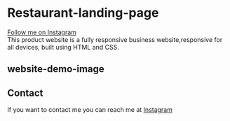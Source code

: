 # Restaurant-landing-page
[Follow me on Instagram](https://www.instagram.com/nakel_code?igsh=d2FxdTFidXlpa2xw&utm_souce=qr)   
 This product website is a fully responsive business website,responsive for all devices, built using HTML and CSS.


  

## website-demo-image



## Contact

If you want to contact me you can reach me at [Instagram](https://www.instagram.com/nakel_code?igsh=d2FxdTFidXlpa2xw&utm_souce=qr)
